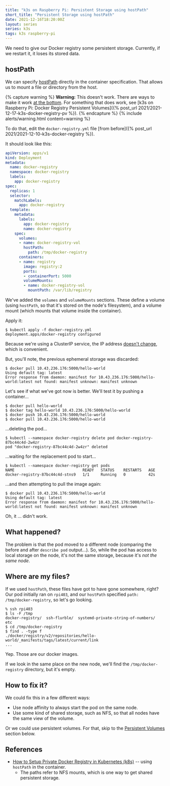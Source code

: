 ```yaml
---
title: "k3s on Raspberry Pi: Persistent Storage using hostPath"
short_title: "Persistent Storage using hostPath"
date: 2021-12-16T18:20:00Z
layout: series
series: k3s
tags: k3s raspberry-pi
---
```


We need to give our Docker registry some persistent storage. Currently,
if we restart it, it loses its stored data.

## hostPath

We can specify
[hostPath](https://kubernetes.io/docs/concepts/storage/volumes/#hostpath)
directly in the container specification. That allows us to mount a file
or directory from the host.

{% capture warning %}
**Warning:** This doesn't work. There are ways to make it work [at the bottom](#how-to-fix-it). For something that does work, see [k3s on Raspberry Pi: Docker Registry Persistent Volumes]({% post_url 2021/2021-12-17-k3s-docker-registry-pv %}).
{% endcapture %}
{% include alerts/warning.html content=warning %}

To do that, edit the `docker-registry.yml` file [from before]({% post_url 2021/2021-12-10-k3s-docker-registry %}).

It should look like this:

```yaml
apiVersion: apps/v1
kind: Deployment
metadata:
  name: docker-registry
  namespace: docker-registry
  labels:
    app: docker-registry
spec:
  replicas: 1
  selector:
    matchLabels:
      app: docker-registry
  template:
    metadata:
      labels:
        app: docker-registry
        name: docker-registry
    spec:
      volumes:
      - name: docker-registry-vol
        hostPath:
          path: /tmp/docker-registry
      containers:
      - name: registry
        image: registry:2
        ports:
        - containerPort: 5000
        volumeMounts:
        - name: docker-registry-vol
          mountPath: /var/lib/registry
```

We've added the `volumes` and `volumeMounts` sections. These define a
volume (using `hostPath`, so that it's stored on the node's filesystem),
and a volume mount (which mounts that volume inside the container).

Apply it:

```
$ kubectl apply -f docker-registry.yml
deployment.apps/docker-registry configured
```

Because we're using a ClusterIP service, the IP address
[doesn't change](https://cloud.google.com/kubernetes-engine/docs/concepts/service#services_of_type_clusterip),
which is convenient.

But, you'll note, the previous ephemeral storage was discarded:

```
$ docker pull 10.43.236.176:5000/hello-world
Using default tag: latest
Error response from daemon: manifest for 10.43.236.176:5000/hello-world:latest not found: manifest unknown: manifest unknown
```

Let's see if what we've got now is better. We'll test it by pushing a container...

```
$ docker pull hello-world
$ docker tag hello-world 10.43.236.176:5000/hello-world
$ docker push 10.43.236.176:5000/hello-world
$ docker pull 10.43.236.176:5000/hello-world
```

...deleting the pod...

```
$ kubectl --namespace docker-registry delete pod docker-registry-87bc44c4d-2w4zr
pod "docker-registry-87bc44c4d-2w4zr" deleted
```

...waiting for the replacement pod to start...

```
$ kubectl --namespace docker-registry get pods
NAME                              READY   STATUS    RESTARTS   AGE
docker-registry-87bc44c4d-stns9   1/1     Running   0          42s
```

...and then attempting to pull the image again:


```
$ docker pull 10.43.236.176:5000/hello-world
Using default tag: latest
Error response from daemon: manifest for 10.43.236.176:5000/hello-world:latest not found: manifest unknown: manifest unknown
```

Oh, it ... didn't work.

## What happened?

The problem is that the pod moved to a different node (comparing the
before and after `describe pod` output...). So, while the pod has access
to local storage on the node, it's not the same storage, because it's
_not the same node_.

## Where are my files?

If we used `hostPath`, these files have got to have gone somewhere,
right? Our pod initially ran on `rpi403`, and our `hostPath` specified
`path: /tmp/docker-registry`, so let's go looking.

```
% ssh rpi403
$ ls -F /tmp
docker-registry/  ssh-flurble/  systemd-private-string-of-numbers/
etc
$ cd /tmp/docker-registry
$ find . -type f
./docker/registry/v2/repositories/hello-world/_manifests/tags/latest/current/link
...
```

Yep. Those are our docker images.

If we look in the same place on the new node, we'll find the
`/tmp/docker-registry` directory, but it's empty.

## How to fix it?

We could fix this in a few different ways:
- Use node affinity to always start the pod on the same node.
- Use some kind of shared storage, such as NFS, so that all nodes have the same view of the volume.

Or we could use persistent volumes. For that, skip to the [Persistent
Volumes](#persistent-volumes) section below.

## References

- [How to Setup Private Docker Registry in Kubernetes (k8s)](https://www.linuxtechi.com/setup-private-docker-registry-kubernetes/) -- using `hostPath` in the container.
  - The paths refer to NFS mounts, which is one way to get shared persistent storage.
